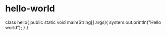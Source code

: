 # hello-world
class hello{
  public static void main(String[] args){
    system.out.println("Hello world");
      }
     }
